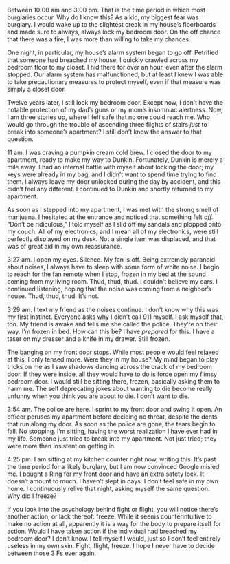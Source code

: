 Between 10:00 am and 3:00 pm. That is the time period in which most burglaries occur. Why do I know this? As a kid, my biggest fear was burglary. I would wake up to the slightest creak in my house’s floorboards and made sure to always, always lock my bedroom door. On the off chance that there was a fire, I was more than willing to take my chances.

One night, in particular, my house’s alarm system began to go off. Petrified that someone had breached my house, I quickly crawled across my bedroom floor to my closet. I hid there for over an hour, even after the alarm stopped. Our alarm system has malfunctioned, but at least I knew I was able to take precautionary measures to protect myself, even if that measure was simply a closet door.

Twelve years later, I still lock my bedroom door. Except now, I don’t have the notable protection of my dad’s guns or my mom’s insomniac alertness. Now, I am three stories up, where I felt safe that no one could reach me. Who would go through the trouble of ascending three flights of stairs *just* to break into someone’s apartment? I still don’t know the answer to that question.

11 am. I was craving a pumpkin cream cold brew. I closed the door to my apartment, ready to make my way to Dunkin. Fortunately, Dunkin is merely a mile away. I had an internal battle with myself about locking the door; my keys were already in my bag, and I didn’t want to spend time trying to find them. I always leave my door unlocked during the day by accident, and this didn’t feel any different. I continued to Dunkin and shortly returned to my apartment.

As soon as I stepped into my apartment, I was met with the strong smell of marijuana. I hesitated at the entrance and noticed that something felt *off.* “Don’t be ridiculous,” I told myself as I slid off my sandals and plopped onto my couch. All of my electronics, and I mean all of my electronics, were still perfectly displayed on my desk. Not a single item was displaced, and that was of great aid in my own reassurance.

3:27 am. I open my eyes. Silence. My fan is off. Being extremely paranoid about noises, I always have to sleep with some form of white noise. I begin to reach for the fan remote when I stop, frozen in my bed at the sound coming from my living room. Thud, thud, thud. I couldn’t believe my ears. I continued listening, hoping that the noise was coming from a neighbor’s house. Thud, thud, thud. It’s not.

3:29 am. I text my friend as the noises continue. I don’t know why this was my first instinct. Everyone asks why I didn’t call 911 myself. I ask myself that, too. My friend is awake and tells me she called the police. They’re on their way. I’m frozen in bed. How can this be? I have *prepared* for this. I have a taser on my dresser and a knife in my drawer. Still frozen.

The banging on my front door stops. While most people would feel relaxed at this, I only tensed more. Were they in my house? My mind began to play tricks on me as I saw shadows dancing across the crack of my bedroom door. If they were inside, all they would have to do is force open my flimsy bedroom door. I would still be sitting there, frozen, basically asking them to harm me. The self deprecating jokes about wanting to die become really unfunny when you think you are about to die. I don’t want to die.

3:54 am. The police are here. I sprint to my front door and swing it open. An officer peruses my apartment before deciding no threat, despite the dents that run along my door. As soon as the police are gone, the tears begin to fall. No stopping. I’m sitting, having the worst realization I have ever had in my life. Someone just tried to break into my apartment. Not just tried; they were more than insistent on getting in.

4:25 pm. I am sitting at my kitchen counter right now, writing this. It’s past the time period for a likely burglary, but I am now convinced Google misled me. I bought a Ring for my front door and have an extra safety lock. It doesn’t amount to much. I haven’t slept in days. I don’t feel safe in my own home. I continuously relive that night, asking myself the same question. Why did I freeze?

If you look into the psychology behind fight or flight, you will notice there’s another action, or lack thereof: freeze. While it seems counterintuitive to make no action at all, apparently it is a way for the body to prepare itself for action. Would I have taken action if the individual had breached my bedroom door? I don’t know. I tell myself I would, just so I don’t feel entirely useless in my own skin. Fight, flight, freeze. I hope I never have to decide between those 3 Fs ever again.